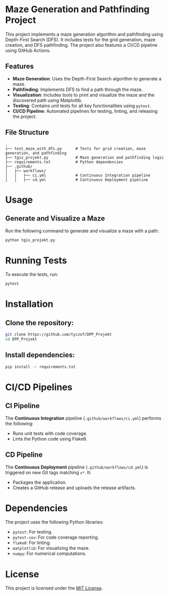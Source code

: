 # Maze Generation and Pathfinding Project

This project implements a maze generation algorithm and pathfinding using Depth-First Search (DFS). It includes tests for the grid generation, maze creation, and DFS pathfinding. The project also features a CI/CD pipeline using GitHub Actions.

## Features

- **Maze Generation**: Uses the Depth-First Search algorithm to generate a maze.
- **Pathfinding**: Implements DFS to find a path through the maze.
- **Visualization**: Includes tools to print and visualize the maze and the discovered path using Matplotlib.
- **Testing**: Contains unit tests for all key functionalities using `pytest`.
- **CI/CD Pipeline**: Automated pipelines for testing, linting, and releasing the project.

## File Structure

```plaintext
.
├── test_maze_with_dfs.py      # Tests for grid creation, maze generation, and pathfinding
├── tgis_projekt.py            # Maze generation and pathfinding logic
├── requirements.txt           # Python dependencies
├── .github/
│   ├── workflows/
│   │   ├── ci.yml             # Continuous Integration pipeline
│   │   ├── cd.yml             # Continuous Deployment pipeline
```

# Usage

## Generate and Visualize a Maze
Run the following command to generate and visualize a maze with a path:

```bash
python tgis_projekt.py
```

# Running Tests

To execute the tests, run:

```bash
pytest
```

# Installation

## Clone the repository:
```bash
git clone https://github.com/tyczof/DPP_Projekt
cd DPP_Projekt
```

## Install dependencies:
```bash
pip install -r requirements.txt
```

# CI/CD Pipelines

## CI Pipeline
The **Continuous Integration** pipeline (`.github/workflows/ci.yml`) performs the following:
- Runs unit tests with code coverage.
- Lints the Python code using Flake8.

## CD Pipeline
The **Continuous Deployment** pipeline (`.github/workflows/cd.yml`) is triggered on new Git tags matching `v*`. It:
- Packages the application.
- Creates a GitHub release and uploads the release artifacts.

# Dependencies

The project uses the following Python libraries:

- `pytest`: For testing.
- `pytest-cov`: For code coverage reporting.
- `flake8`: For linting.
- `matplotlib`: For visualizing the maze.
- `numpy`: For numerical computations.

# License

This project is licensed under the [MIT License](LICENSE).
